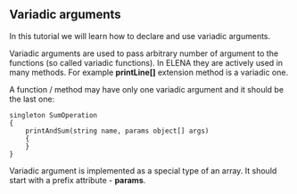 ## Variadic arguments

In this tutorial we will learn how to declare and use variadic arguments.

Variadic arguments are used to pass arbitrary number of argument to the functions (so called variadic functions). In ELENA they are actively used in many methods. For example **printLine[]** extension method is a variadic one. 

A function / method may have only one variadic argument and it should be the last one:

    singleton SumOperation
    {
        printAndSum(string name, params object[] args)
        {
        }
    }

Variadic argument is implemented as a special type of an array. It should start with a prefix attribute - **params**.  
